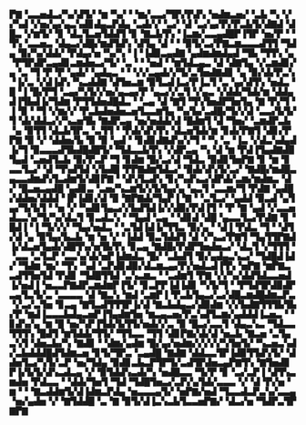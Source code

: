 ▛▇▝▃▃▅▟▃▞▚▞▟▜▞▝▆▝▚▞▝▝▆▞▃▃▞▜▛▞▛▟▚▝▅▟▆▃▅▞▝▃▙▝▚▝▞▞▚▟▝▞▅▞▄▞▄▃▚▟▊▟▄▃▛▟▄▝▃▟▞▞▝▃▞▝▟▝▃▞▄▞▛▞▛▃▙▜▞▟▇▟▝▟█▃▝▞▆▜▞▝▊▝▟▃▜▃▅▜▟▟▜▝▊▝▇▃▙▜▚▝▐▃▆▞▃▃▄▟█▛▐▜▛▝▅▞▛▝▝▜▚▝▃▃▅▃▝▟▄▃▞▟█▞▆▟▜▟▚▝▟▜▄▝▟▝▝▝▉▜▞▃▞▛▇▃▆▃▃▃▟▜▜▝▜▟▄▝▉▞▚▞▟▟▞▝▛▟▄▞▅▝▚▞▚▝▐▝▐▟▉▃▄▟▇▝▄▟▆▟▆▟▄▟▝▜▙▝▜▜▚▝▄▝▛▜▛▟▛▃▄▟▊▃▆▟▅▃▞▜▞▝▃▝▝▝▅▟▝▝▆▜▟▃▄▃▝▟▝▟▇▜▄▝▞▃▆▟▊▞▄▝▃▝▜▝▛▝▛▝▄▟▞▝▄▟▄▃▝▝▝▞▞▃▄▟▞▞▜▞▃▜▅▟▇▟▊▝▄▝▉▞▟▞▛▃▚▝▐▞▃▝▞▟▐▟▚▝▚▃▟▟▇▝▟▜▅▃▆▝▉▜▃▟▐▃▞▛▐▃▜▝▃▝▄▞▟▜▚▝▅▟▃▝█▝▐▝█▞▛▜▝▃▄▞▚▜▞▞▅▞▄▃▄▞▛▝▄▃▞▞▃▜▝▞▄▃▝▞▟▟▞▜▟▞▆▝▟▟▄▟▐▜▙▟▐▞▜▟▆▝▛▜▜▟▅▟█▟▃▝▝▃▄▝▟▝▇▜▝▜▚▜▅▟▛▜▅▜▄▝▇▝▛▞▜▝▐▝▉▝▝▜▝▞▆▞▞▝▛▃▙▟▅▟▅▃▅▜▃▃▆▜▄▝▚▞▙▞▃▟█▞▜▞▞▟▝▃▃▞▙▜▞▜▝▟▞▟▟▃▞▞▚▃▅▜▙▝▇▟▛▃▄▝▅▞▅▟▟▞▟▝█▟▆▜▝▟▝▜▅▞▝▃▆▟▛▃▙▝▄▝▉▜▜▝▟▃▙▜▛▃▝▃▜▜▝▝▛▟▞▟▚▜▚▝▟▃▅▜▟▞▆▝▊▟▞▛▇▜▝▟▊▞▛▛▇▝▉▝▞▝▟▟▅▞▙▝▉▝▉▝▄▟▝▝▊▟▊▟▇▟▚▞▞▜▝▝▚▝▃▝▐▃▝▞▟▃▚▟▄▟▐▞▜▝▉▃▃▃▟▜▙▟█▟█▜▞▝▜▟▃▃▙▜▚▝▞▟▛▃▄▝▚▝▟▝▆▝▛▟▐▜▄▟▇▟▉▜▄▟▝▃▅▟▜▃▙▝▉▞▛▃▛▝▜▝▊▟▆▝█▞▃▞▟▝▜▟▃▝▉▟▊▜▅▛▇▝▊▝▆▝▊▃▃▜▃▞▝▟▝▜▚▟▜▟▝▞▙▟█▝▛▛▇▟▆▜▟▃▞▝▉▟▞▟▚▜▞▃▞▝▇▟█▞▆▟█▃▄▃▃▟▆▟▚▜▃▟▆▜▞▟▊▛▇▝▝▟▚▜▃▟▚▝▊▞▚▟▚▃▞▟▛▟▞▃▆▞▆▟▆▃▝▟▞▝█▃▅▃▄▟█▝▄▟▊▃▝▃▅▞▚▃▆▜▞▞▙▜▄▞▄▝▄▃▜▝▃▃▆▞▜▝▛▟▇▝▄▟█▞▟▟▅▞▟▟▟▝▐▛▐▟▊▞▟▝▉▝▇▛▇▟▞▜▄▛▐▝▇▝▝▃▜▃▞▝▄▟▟▝▉▃▟▝▄▜▄▞▜▞▙▜▝▝▅▝▞▝▚▟▊▜▄▃▞▞▙▟▜▟▐▞▞▟▉▞▛▟▐▜▝▝▛▝▇▝▄▟▝▞▃▃▅▟▃▃▚▞▜▞▚▞▟▃▜▝▊▃▟▃▚▝▝▜▄▟▝▃▄▝▝▟▊▟▝▟█▝▄▃▃▜▃▞▛▟▇▝▊▝█▟▐▝▐▝▜▞▞▞▝▜▄▞▅▟▃▝▝▃▜▟▐▟▐▞▜▜▃▝▉▞▄▝▝▟▐▝▛▟▃▝▜▝▝▟▜▞▟▝▄▝▉▜▄▞▙▃▙▝▆▝▅▝▞▝▐▟▟▝▉▃▜▟▟▜▝▟▝▞▚▃▞▛▇▜▝▜▄▜▜▛▇▟▐▞▟▃▅▜▄▟▞▟█▜▚▞▅▜▙▜▚▝▊▃▄▝▇▟█▞▛▟▛▜▅▟▅▃▞▝▟▃▜▝▞▜▜▜▝▝▃▃▝▃▜▃▛▝▃▃▚▞▟▞▅▛▐▟▆▟▃▝█▞▝▃▙▟▜▝▉▞▄▟▄▃▚▃▞▝▜▟█▟▐▟▞▝▜▟▆▝▆▞▝▜▚▝▚▟▝▃▛▟▊▟▉▞▟▃▆▃▄▞▛▞▅▟▃▟▐▜▚▝▅▛▇▝▆▛▇▃▃▟▜▜▅▜▟▝▛▟▊▝▜▟█▜▜▟▝▃▚▃▆▃▝▝▃▟▆▜▝▛▇▝▞▞▚▞▟▟▜▟▃▃▅▟▐▞▅▟▐▝▅▃▃▛▇▟▛▃▆▟▆▛▐▜▞▝▊▃▛▛▐▟▐▟▊▝▚▜▞▜▝▝▛▜▟▜▛▟▉▟▛▃▄▜▃▜▞▃▝▃▃▃▃▝▟▝▇▃▚▝▆▟▝▃▆▛▐▝▛▃▙▜▄▃▞▃▞▟█▃▆▟█▟▆▃▛▃▝▞▃▞▃▜▅▝▊▃▄▝▇▜▃▟▜▜▜▛▐▞▟▝▇▃▙▟▄▃▞▟▉▟▆▝▞▞▙▟▇▜▜▜▙▜▙▞▛▝▆▟▐▃▃▃▙▟▄▃▅▛▐▜▄▟▆▜▅▝▆▃▄▃▅▞▛▃▚▟▜▃▆▞▄▟▟▟▐▃▅▃▝▝▊▟▚▞▄▝▆▝█▝▅▞▚▛▐▜▟▞▙▜▜▞▅▟▞▞▃▝▉▝█▃▞▃▃▜▝▟▄▃▚▃▝▜▟▃▃▜▜▜▚▝█▟▜▝▆▜▟▟▞▜▜▞▝▜▜▃▃▝▜▜▝▟▊▛▇▞▟▞▟▝▅▃▙▝▇▃▅▝▃▜▄▃▚▜▝▟▅▃▙▞▚▝▇▟▊▝▝▟▆▞▄▟▆▝█▞▄▞▅▟▆▞▞▞▞▞▚▜▅▜▞▝▚▃▅▃▚▟▞▃▙▟▟▟█▟▜▟▆▃▅▝▊▜▞▜▛▃▝▃▄▟█▝▇▟▇▝▟▟▃▃▜▛▐▟▉▜▜▟▚▜▞▝▟▟▅▜▃▞▚▜▞▃▛▝▅▞▜▟▄▝▉▟▊▃▙▃▛▜▛▜▞▃▟▜▛▟▅▃▄▛▇▜▚▝▇▜▅▟▊▛▐▞▙▜▞▟▚▃▟▃▄▝▞▝▉▜▟▟▚▃▟▞▚▝▅▟█▃▃▝▜▞▛▝▊▝▃▞▃▛▐▝▟▜▚▃▆▟▅▝▛▟▃▃▝▝▟▟▞▜▅▜▝▜▟▝▜▟█▜▅▃▞▃▛▞▄▜▟▞▃▃▃▝▞▝▟▝▛▞▅▝▆▝▝▝▇▃▟▟▆▜▞▟▐▟▆▃▛▟▄▝▅▃▃▃▄▜▞▝▅▛▇▞▅▟▝▜▃▃▟▃▛▃▚▞▃▃▄▝▅▞▄▟▅▝▞▝▇▜▟▟█▝▃▝▇▝▉▜▞▟▐▃▚▃▙▜▃▃▅▛▇▞▝▟▃▞▅▝▜▟▛▃▜▛▇▛▇
